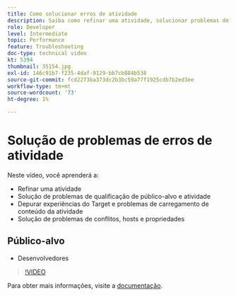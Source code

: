 ```yaml
---
title: Como solucionar erros de atividade
description: Saiba como refinar uma atividade, solucionar problemas de público-alvo e qualificação de atividade, depurar experiências do Target e problemas de carregamento de conteúdo de atividade e solucionar conflitos, hosts e propriedades.
role: Developer
level: Intermediate
topic: Performance
feature: Troubleshooting
doc-type: technical video
kt: 5394
thumbnail: 35154.jpg
exl-id: 146c91b7-f235-4daf-9129-bb7cb884b538
source-git-commit: fcd2273ba373dc2b3bc59a77f1925cdb7b2ed3ee
workflow-type: tm+mt
source-wordcount: '73'
ht-degree: 1%

---
```


# Solução de problemas de erros de atividade

Neste vídeo, você aprenderá a:

* Refinar uma atividade
* Solução de problemas de qualificação de público-alvo e atividade
* Depurar experiências do Target e problemas de carregamento de conteúdo da atividade
* Solução de problemas de conflitos, hosts e propriedades

## Público-alvo

* Desenvolvedores

>[!VIDEO](https://video.tv.adobe.com/v/35154/?quality=12)

Para obter mais informações, visite a [documentação](https://experienceleague.adobe.com/docs/target/using/troubleshoot/troubleshooting-target.html?lang=pt-BR).

